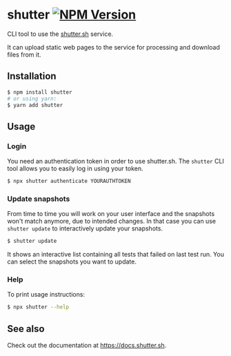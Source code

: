 # shutter [![NPM Version](https://img.shields.io/npm/v/shutter.svg)](https://www.npmjs.com/package/shutter)

CLI tool to use the [shutter.sh](https://shutter.sh/) service.

It can upload static web pages to the service for processing and download files from it.

## Installation

```sh
$ npm install shutter
# or using yarn:
$ yarn add shutter
```

## Usage

### Login

You need an authentication token in order to use shutter.sh. The `shutter` CLI tool allows you to easily log in using your token.

```sh
$ npx shutter authenticate YOURAUTHTOKEN
```

### Update snapshots

From time to time you will work on your user interface and the snapshots won't match anymore, due to intended changes. In that case you can use `shutter update` to interactively update your snapshots.

```sh
$ shutter update
```

It shows an interactive list containing all tests that failed on last test run. You can select the snapshots you want to update.

### Help

To print usage instructions:

```sh
$ npx shutter --help
```

## See also

Check out the documentation at <https://docs.shutter.sh>.
